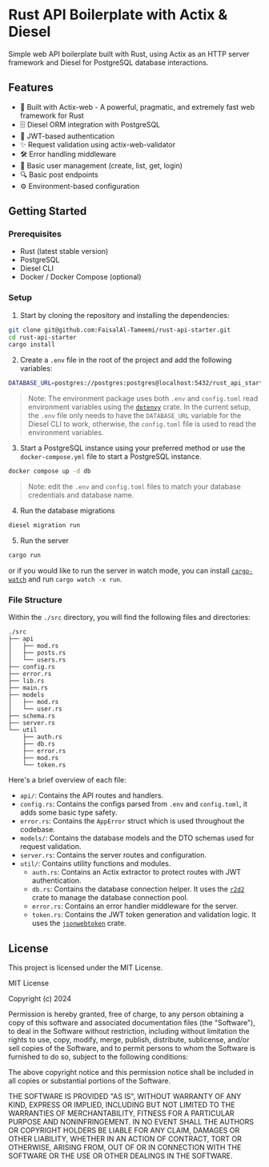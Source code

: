 # Rust API Boilerplate with Actix & Diesel

Simple web API boilerplate built with Rust, using Actix as an HTTP server framework and Diesel for PostgreSQL database interactions.

## Features

- 🚀 Built with Actix-web - A powerful, pragmatic, and extremely fast web framework for Rust
- 🗄️ Diesel ORM integration with PostgreSQL
- 🔐 JWT-based authentication
- ✨ Request validation using actix-web-validator
- 🛠️ Error handling middleware
- 📝 Basic user management (create, list, get, login)
- 🔍 Basic post endpoints
- ⚙️ Environment-based configuration


## Getting Started

### Prerequisites

- Rust (latest stable version)
- PostgreSQL
- Diesel CLI
- Docker / Docker Compose (optional)

### Setup

1. Start by cloning the repository and installing the dependencies:

```bash
git clone git@github.com:FaisalAl-Tameemi/rust-api-starter.git
cd rust-api-starter
cargo install
```

2. Create a `.env` file in the root of the project and add the following variables:

```bash
DATABASE_URL=postgres://postgres:postgres@localhost:5432/rust_api_starter
```

> Note: The environment package uses both `.env` and `config.toml` read environment variables using the [`dotenvy`](https://crates.io/crates/dotenvy) crate. In the current setup, the `.env` file only needs to have the `DATABASE_URL` variable for the Diesel CLI to work, otherwise, the `config.toml` file is used to read the environment variables.

3. Start a PostgreSQL instance using your preferred method or use the `docker-compose.yml` file to start a PostgreSQL instance.

```bash
docker compose up -d db
```

> Note: edit the `.env` and `config.toml` files to match your database credentials and database name.

4. Run the database migrations

```bash
diesel migration run
```

5. Run the server

```bash
cargo run
```

or if you would like to run the server in watch mode, you can install [`cargo-watch`](https://crates.io/crates/cargo-watch) and run `cargo watch -x run`.


### File Structure

Within the `./src` directory, you will find the following files and directories:

```
./src
├── api
│   ├── mod.rs
│   ├── posts.rs
│   └── users.rs
├── config.rs
├── error.rs
├── lib.rs
├── main.rs
├── models
│   ├── mod.rs
│   └── user.rs
├── schema.rs
├── server.rs
└── util
    ├── auth.rs
    ├── db.rs
    ├── error.rs
    ├── mod.rs
    └── token.rs
```

Here's a brief overview of each file:

- `api/`: Contains the API routes and handlers.
- `config.rs`: Contains the configs parsed from `.env` and `config.toml`, it adds some basic type safety.
- `error.rs`: Contains the `AppError` struct which is used throughout the codebase.
- `models/`: Contains the database models and the DTO schemas used for request validation.
- `server.rs`: Contains the server routes and configuration.
- `util/`: Contains utility functions and modules.
    - `auth.rs`: Contains an Actix extractor to protect routes with JWT authentication.
    - `db.rs`: Contains the database connection helper. It uses the [`r2d2`](https://crates.io/crates/r2d2) crate to manage the database connection pool.
    - `error.rs`: Contains an error handler middleware for the server.
    - `token.rs`: Contains the JWT token generation and validation logic. It uses the [`jsonwebtoken`](https://crates.io/crates/jsonwebtoken) crate.


## License

This project is licensed under the MIT License.

MIT License

Copyright (c) 2024

Permission is hereby granted, free of charge, to any person obtaining a copy
of this software and associated documentation files (the "Software"), to deal
in the Software without restriction, including without limitation the rights
to use, copy, modify, merge, publish, distribute, sublicense, and/or sell
copies of the Software, and to permit persons to whom the Software is
furnished to do so, subject to the following conditions:

The above copyright notice and this permission notice shall be included in all
copies or substantial portions of the Software.

THE SOFTWARE IS PROVIDED "AS IS", WITHOUT WARRANTY OF ANY KIND, EXPRESS OR
IMPLIED, INCLUDING BUT NOT LIMITED TO THE WARRANTIES OF MERCHANTABILITY,
FITNESS FOR A PARTICULAR PURPOSE AND NONINFRINGEMENT. IN NO EVENT SHALL THE
AUTHORS OR COPYRIGHT HOLDERS BE LIABLE FOR ANY CLAIM, DAMAGES OR OTHER
LIABILITY, WHETHER IN AN ACTION OF CONTRACT, TORT OR OTHERWISE, ARISING FROM,
OUT OF OR IN CONNECTION WITH THE SOFTWARE OR THE USE OR OTHER DEALINGS IN THE
SOFTWARE.

